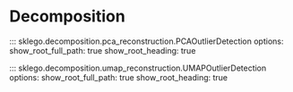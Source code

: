 # Decomposition

::: sklego.decomposition.pca_reconstruction.PCAOutlierDetection
    options:
        show_root_full_path: true
        show_root_heading: true

::: sklego.decomposition.umap_reconstruction.UMAPOutlierDetection
    options:
        show_root_full_path: true
        show_root_heading: true
